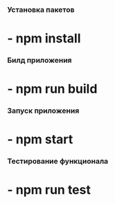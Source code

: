 ### Установка пакетов
# - npm install
### Билд приложения
# - npm run build
### Запуск приложения
# - npm start
### Тестирование функционала
# - npm run test

